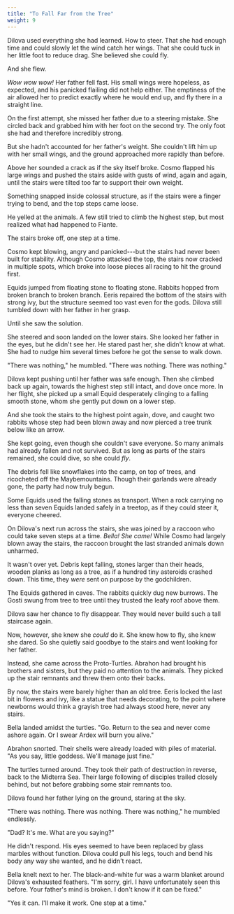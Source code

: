 ```yaml
---
title: "To Fall Far from the Tree"
weight: 9
---
```


Dilova used everything she had learned. How to steer. That she had enough time and could slowly let the wind catch her wings. That she could tuck in her little foot to reduce drag. She believed she could fly.

And she flew.

_Wow wow wow!_ Her father fell fast. His small wings were hopeless, as expected, and his panicked flailing did not help either. The emptiness of the air allowed her to predict exactly where he would end up, and fly there in a straight line.

On the first attempt, she missed her father due to a steering mistake. She circled back and grabbed him with her foot on the second try. The only foot she had and therefore incredibly strong.

But she hadn't accounted for her father's weight. She couldn't lift him up with her small wings, and the ground approached more rapidly than before.

Above her sounded a crack as if the sky itself broke. Cosmo flapped his large wings and pushed the stairs aside with gusts of wind, again and again, until the stairs were tilted too far to support their own weight. 

Something snapped inside colossal structure, as if the stairs were a finger trying to bend, and the top steps came loose.

He yelled at the animals. A few still tried to climb the highest step, but most realized what had happened to Fiante. 

The stairs broke off, one step at a time. 

Cosmo kept blowing, angry and panicked---but the stairs had never been built for stability. Although Cosmo attacked the top, the stairs now cracked in multiple spots, which broke into loose pieces all racing to hit the ground first.

Equids jumped from floating stone to floating stone. Rabbits hopped from broken branch to broken branch. Eeris repaired the bottom of the stairs with strong ivy, but the structure seemed too vast even for the gods. Dilova still tumbled down with her father in her grasp. 

Until she saw the solution.

She steered and soon landed on the lower stairs. She looked her father in the eyes, but he didn't see her. He stared past her, she didn't know at what. She had to nudge him several times before he got the sense to walk down.

"There was nothing," he mumbled. "There was nothing. There was nothing."

Dilova kept pushing until her father was safe enough. Then she climbed back up again, towards the highest step still intact, and dove once more. In her flight, she picked up a small Equid desperately clinging to a falling smooth stone, whom she gently put down on a lower step.

And she took the stairs to the highest point again, dove, and caught two rabbits whose step had been blown away and now pierced a tree trunk below like an arrow.

She kept going, even though she couldn't save everyone. So many animals had already fallen and not survived. But as long as parts of the stairs remained, she could dive, so she could _fly_.

The debris fell like snowflakes into the camp, on top of trees, and ricocheted off the Maybemountains. Though their garlands were already gone, the party had now truly begun. 

Some Equids used the falling stones as transport. When a rock carrying no less than seven Equids landed safely in a treetop, as if they could steer it, everyone cheered.

On Dilova's next run across the stairs, she was joined by a raccoon who could take seven steps at a time. _Bella! She came!_ While Cosmo had largely blown away the stairs, the raccoon brought the last stranded animals down unharmed.

It wasn't over yet. Debris kept falling, stones larger than their heads, wooden planks as long as a tree, as if a hundred tiny asteroids crashed down. This time, they _were_ sent on purpose by the godchildren.

The Equids gathered in caves. The rabbits quickly dug new burrows. The Gosti swung from tree to tree until they trusted the leafy roof above them.

Dilova saw her chance to fly disappear. They would never build such a tall staircase again. 

Now, however, she knew she _could_ do it. She knew how to fly, she knew she dared. So she quietly said goodbye to the stairs and went looking for her father.

Instead, she came across the Proto-Turtles. Abrahon had brought his brothers and sisters, but they paid no attention to the animals. They picked up the stair remnants and threw them onto their backs.

By now, the stairs were barely higher than an old tree. Eeris locked the last bit in flowers and ivy, like a statue that needs decorating, to the point where newborns would think a grayish tree had always stood here, never any stairs.

Bella landed amidst the turtles. "Go. Return to the sea and never come ashore again. Or I swear Ardex will burn you alive."

Abrahon snorted. Their shells were already loaded with piles of material. "As you say, little goddess. We'll manage just fine."

The turtles turned around. They took their path of destruction in reverse, back to the Midterra Sea. Their large following of disciples trailed closely behind, but not before grabbing some stair remnants too.

Dilova found her father lying on the ground, staring at the sky. 

"There was nothing. There was nothing. There was nothing," he mumbled endlessly.

"Dad? It's me. What are you saying?"

He didn't respond. His eyes seemed to have been replaced by glass marbles without function. Dilova could pull his legs, touch and bend his body any way she wanted, and he didn't react.

Bella knelt next to her. The black-and-white fur was a warm blanket around Dilova's exhausted feathers. "I'm sorry, girl. I have unfortunately seen this before. Your father's mind is broken. I don't know if it can be fixed."

"Yes it can. I'll make it work. One step at a time."

